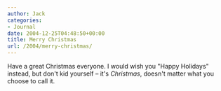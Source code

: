```yaml
---
author: Jack
categories:
- Journal
date: 2004-12-25T04:48:50+00:00
title: Merry Christmas
url: /2004/merry-christmas/
---
```


Have a great Christmas everyone. I would wish you "Happy Holidays" instead, but don't kid yourself &#8211; it's _Christmas_, doesn't matter what you choose to call it.